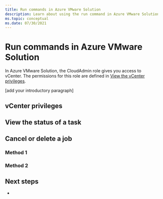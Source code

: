 ```yaml
---
title: Run commands in Azure VMware Solution
description: Learn about using the run command in Azure VMware Solution. 
ms.topic: conceptual 
ms.date: 07/30/2021
---
```



# Run commands in Azure VMware Solution

<!-- Can this be an INCLUDE file? [View the vCenter privileges](concepts-identity.md#view-the-vcenter-privileges) -->

In Azure VMware Solution, the CloudAdmin role gives you access to vCenter. The permissions for this role are defined in [View the vCenter privileges](concepts-identity.md#view-the-vcenter-privileges).


[add your introductory paragraph]



## vCenter privileges

<!-- add your content here -->





## View the status of a task

<!-- add your content here -->





## Cancel or delete a job

<!-- add your content here -->

### Method 1




### Method 2





## Next steps
<!-- Add a context sentence for the following links -->
- 

